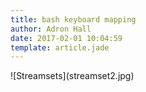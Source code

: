 ```yaml
---
title: bash keyboard mapping
author: Adron Hall
date: 2017-02-01 10:04:59
template: article.jade
---
```

<span class="more"></span>

<div class="image float-right">
    ![Streamsets](streamset2.jpg)
</div>
